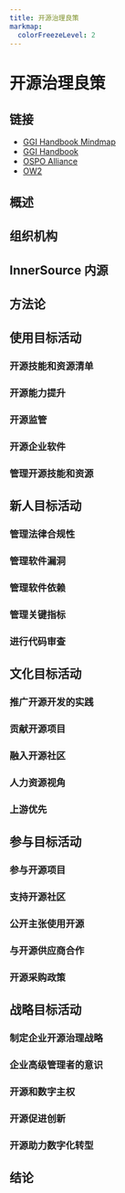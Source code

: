 ```yaml
---
title: 开源治理良策
markmap:
  colorFreezeLevel: 2
---
```


# 开源治理良策

## 链接 
- [GGI Handbook Mindmap](https://github.com/bayoss/GGI-handbook-mindmap)
- [GGI Handbook ](https://ospo-alliance.org/ggi/)
- [OSPO Alliance](https://ospo-alliance.org/)
- [OW2](https://www.ow2.org/)

## 概述

## 组织机构

## InnerSource 内源

## 方法论

## 使用目标活动
### 开源技能和资源清单
### 开源能力提升
### 开源监管
### 开源企业软件
### 管理开源技能和资源

## 新人目标活动
### 管理法律合规性
### 管理软件漏洞
### 管理软件依赖
### 管理关键指标
### 进行代码审查

## 文化目标活动
### 推广开源开发的实践
### 贡献开源项目
### 融入开源社区
### 人力资源视角
### 上游优先

## 参与目标活动
### 参与开源项目
### 支持开源社区
### 公开主张使用开源
### 与开源供应商合作
### 开源采购政策

## 战略目标活动
### 制定企业开源治理战略
### 企业高级管理者的意识
### 开源和数字主权
### 开源促进创新
### 开源助力数字化转型

## 结论
